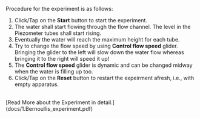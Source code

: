 Procedure for the experiment is as follows:

1. Click/Tap on the **Start** button to start the experiment.
2. The water shall start flowing through the flow channel. The level in the Piezometer tubes shall start rising.
3. Eventually the water will reach the maximum height for each tube.
4. Try to change the flow speed by using **Control flow speed** glider. Bringing the glider to the left will slow down the water flow whereas bringing it to the right will speed it up!
5. The **Control flow speed** glider is dynamic and can be changed midway when the water is filling up too. 
6. Click/Tap on the **Reset** button to restart the expeirment afresh, i.e., with empty apparatus.
<br>
[Read More about the Experiment in detail.](docs/1.Bernoullis_experiment.pdf)
